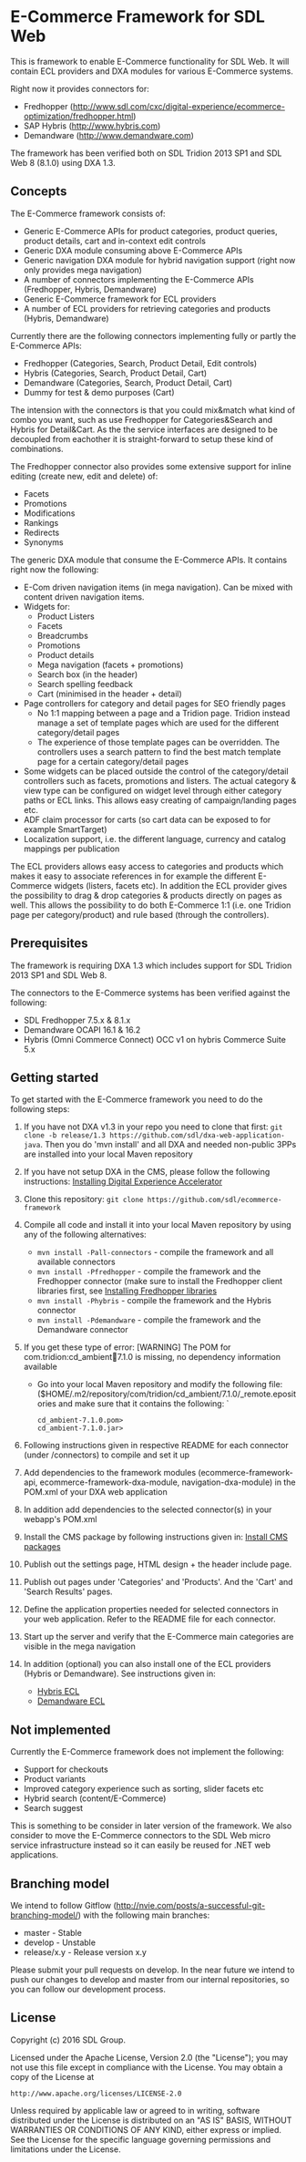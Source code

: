 E-Commerce Framework for SDL Web
====================================

This is framework to enable E-Commerce functionality for SDL Web.
It will contain ECL providers and DXA modules for various E-Commerce systems.

Right now it provides connectors for:

* Fredhopper (http://www.sdl.com/cxc/digital-experience/ecommerce-optimization/fredhopper.html)
* SAP Hybris (http://www.hybris.com)
* Demandware (http://www.demandware.com)

The framework has been verified both on SDL Tridion 2013 SP1 and SDL Web 8 (8.1.0) using DXA 1.3.

Concepts
---------

The E-Commerce framework consists of:

* Generic E-Commerce APIs for product categories, product queries, product details, cart and in-context edit controls
* Generic DXA module consuming above E-Commerce APIs
* Generic navigation DXA module for hybrid navigation support (right now only provides mega navigation)
* A number of connectors implementing the E-Commerce APIs (Fredhopper, Hybris, Demandware)
* Generic E-Commerce framework for ECL providers
* A number of ECL providers for retrieving categories and products (Hybris, Demandware)

Currently there are the following connectors implementing fully or partly the E-Commerce APIs:

* Fredhopper (Categories, Search, Product Detail, Edit controls)
* Hybris (Categories, Search, Product Detail, Cart)
* Demandware (Categories, Search, Product Detail, Cart)
* Dummy for test & demo purposes (Cart)

The intension with the connectors is that you could mix&match what kind of combo you want, such as use Fredhopper for Categories&Search and Hybris for Detail&Cart.
As the the service interfaces are designed to be decoupled from eachother it is straight-forward to setup these kind of combinations.

The Fredhopper connector also provides some extensive support for inline editing (create new, edit and delete) of:

* Facets
* Promotions
* Modifications
* Rankings 
* Redirects
* Synonyms

The generic DXA module that consume the E-Commerce APIs. It contains right now the following:

* E-Com driven navigation items (in mega navigation). Can be mixed with content driven navigation items.
* Widgets for:
    * Product Listers
    * Facets 
    * Breadcrumbs
    * Promotions
    * Product details
    * Mega navigation (facets + promotions)
    * Search box (in the header)
    * Search spelling feedback
    * Cart (minimised in the header + detail)
* Page controllers for category and detail pages for SEO friendly pages
    * No 1:1 mapping between a page and a Tridion page. Tridion instead manage a set of template pages which are used for the different category/detail pages
    * The experience of those template pages can be overridden. The controllers uses a search pattern to find the best match template page for a certain category/detail pages
* Some widgets can be placed outside the control of the category/detail controllers such as facets, promotions and listers. The actual category & view type can be configured on widget level through either category paths or ECL links. This allows easy creating of campaign/landing pages etc.
* ADF claim processor for carts (so cart data can be exposed to for example SmartTarget)
* Localization support, i.e. the different language, currency and catalog mappings per publication

The ECL providers allows easy access to categories and products which makes it easy to associate references in for example the different E-Commerce widgets (listers, facets etc). 
In addition the ECL provider gives the possibility to drag & drop categories & products directly on pages as well. This allows the possibility to do both E-Commerce 1:1 (i.e. one Tridion page per category/product) and rule based (through the controllers).

Prerequisites
----------------

The framework is requiring DXA 1.3 which includes support for SDL Tridion 2013 SP1 and SDL Web 8.

The connectors to the E-Commerce systems has been verified against the following:

* SDL Fredhopper 7.5.x & 8.1.x
* Demandware OCAPI 16.1 & 16.2
* Hybris (Omni Commerce Connect) OCC v1 on hybris Commerce Suite 5.x


Getting started
-----------------

To get started with the E-Commerce framework you need to do the following steps:

1. If you have not DXA v1.3 in your repo you need to clone that first: `git clone -b release/1.3 https://github.com/sdl/dxa-web-application-java`. Then you do 'mvn install' and all DXA and needed non-public 3PPs are installed into your local Maven repository
2. If you have not setup DXA in the CMS, please follow the following instructions: [Installing Digital Experience Accelerator](http://docs.sdl.com/LiveContent/content/en-US/SDL%20DXA-v3/GUID-8E88E5AF-4552-40F0-8DB2-FBDBDBA41A11) 
3. Clone this repository: `git clone https://github.com/sdl/ecommerce-framework`
4. Compile all code and install it into your local Maven repository by using any of the following alternatives: 
    * `mvn install -Pall-connectors` - compile the framework and all available connectors
    * `mvn install -Pfredhopper` - compile the framework and the Fredhopper connector (make sure to install the Fredhopper client libraries first, see [Installing Fredhopper libraries](./connectors/fredhopper-dxa-ecommerce-connector/lib/README.md)
    * `mvn install -Phybris` - compile the framework and the Hybris connector
    * `mvn install -Pdemandware` - compile the framework and the Demandware connector 
5. If you get these type of error: [WARNING] The POM for com.tridion:cd_ambient:jar:7.1.0 is missing, no dependency information available
    * Go into your local Maven repository and modify the following file: ($HOME/.m2/repository/com/tridion/cd_ambient/7.1.0/_remote.epositories and make sure that it contains the following:   `
    
       ```
       cd_ambient-7.1.0.pom>
       cd_ambient-7.1.0.jar>
       ```
                                  
6. Following instructions given in respective README for each connector (under /connectors) to compile and set it up
7. Add dependencies to the framework modules (ecommerce-framework-api, ecommerce-framework-dxa-module, navigation-dxa-module) in the POM.xml of your DXA web application
8. In addition add dependencies to the selected connector(s) in your webapp's POM.xml
9. Install the CMS package by following instructions given in: [Install CMS packages](./cms/README.md) 
10. Publish out the settings page, HTML design + the header include page. 
11. Publish out pages under 'Categories' and 'Products'. And the 'Cart' and 'Search Results' pages.
12. Define the application properties needed for selected connectors in your web application. Refer to the README file for each connector.
13. Start up the server and verify that the E-Commerce main categories are visible in the mega navigation
14. In addition (optional) you can also install one of the ECL providers (Hybris or Demandware). See instructions given in:
    * [Hybris ECL](./ecl/hybris-ecl-provider/README.md)
    * [Demandware ECL](./ecl/demandware-ecl-provider/README.md) 


Not implemented
-----------------

Currently the E-Commerce framework does not implement the following:

* Support for checkouts
* Product variants
* Improved category experience such as sorting, slider facets etc
* Hybrid search (content/E-Commerce)
* Search suggest

This is something to be consider in later version of the framework.  We also consider to move the E-Commerce connectors to the
SDL Web micro service infrastructure instead so it can easily be reused for .NET web applications.

Branching model
----------------

We intend to follow Gitflow (http://nvie.com/posts/a-successful-git-branching-model/) with the following main branches:

 - master - Stable 
 - develop - Unstable
 - release/x.y - Release version x.y

Please submit your pull requests on develop. In the near future we intend to push our changes to develop and master from our internal repositories, so you can follow our development process.


License
---------
Copyright (c) 2016 SDL Group.

Licensed under the Apache License, Version 2.0 (the "License");
you may not use this file except in compliance with the License.
You may obtain a copy of the License at

	http://www.apache.org/licenses/LICENSE-2.0

Unless required by applicable law or agreed to in writing, software distributed under the License is distributed on an "AS IS" BASIS, WITHOUT WARRANTIES OR CONDITIONS OF ANY KIND, either express or implied.
See the License for the specific language governing permissions and limitations under the License.





